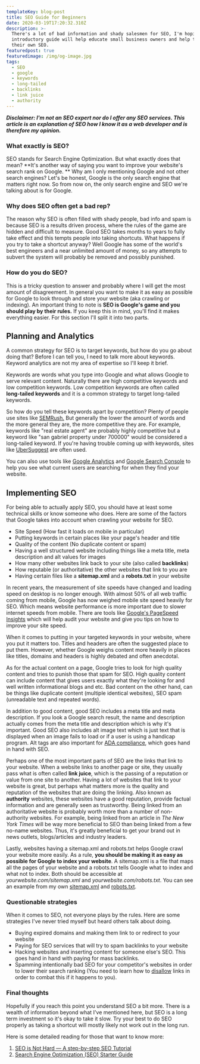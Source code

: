 ```yaml
---
templateKey: blog-post
title: SEO Guide for Beginners
date: 2020-03-19T17:20:32.310Z
description: >-
  There's a lot of bad information and shady salesmen for SEO, I'm hoping this
  introductory guide will help educate small business owners and help them do
  their own SEO.
featuredpost: true
featuredimage: /img/og-image.jpg
tags:
  - SEO
  - google
  - keywords
  - long-tailed
  - backlinks
  - link juice
  - authority
---
```

***Disclaimer: I'm not an SEO expert nor do I offer any SEO services. This article is an explanation of SEO how I know it as a web developer and is therefore my opinion.***

### What exactly is SEO?

SEO stands for Search Engine Optimization. But what exactly does that mean? **It's another way of saying you want to improve your website's search rank on Google. ** Why am I only mentioning Google and not other search engines? Let's be honest, Google is the only search engine that matters right now. So from now on, the only search engine and SEO we're talking about is for Google.

### Why does SEO often get a bad rep?

The reason why SEO is often filled with shady people, bad info and spam is because SEO is a results driven process, where the rules of the game are hidden and difficult to measure. Good SEO takes months to years to fully take effect and this tempts people into taking shortcuts. What happens if you try to take a shortcut anyway? Well Google has some of the world's best engineers and a near unlimited amount of money, so any attempts to subvert the system will probably be removed and possibly punished.

### How do you do SEO?

This is a tricky question to answer and probably where I will get the most amount of disagreement. In general you want to make it as easy as possible for Google to look through and store your website (aka crawling or indexing). An important thing to note is **SEO is Google's game and you should play by their rules.** If you keep this in mind, you'll find it makes everything easier. For this section I'll split it into two parts.

## Planning and Analytics

A common strategy for SEO is to target keywords, but how do you go about doing that? Before I can tell you, I need to talk more about keywords. Keyword analytics are not my area of expertise so I'll keep it brief.

Keywords are words what you type into Google and what allows Google to serve relevant content. Naturally there are high competitive keywords and low competition keywords. Low competition keywords are often called **long-tailed keywords** and it is a common strategy to target long-tailed keywords.

So how do you tell these keywords apart by competition? Plenty of people use sites like [SEMRush.](https://www.semrush.com/) But generally the lower the amount of words and the more general they are, the more competitive they are. For example, keywords like "real estate agent" are probably highly competitive but a keyword like "san gabriel property under 700000" would be considered a long-tailed keyword. If you're having trouble coming up with keywords, sites like [UberSuggest](https://neilpatel.com/ubersuggest/) are often used.

You can also use tools like [Google Analytics](https://analytics.google.com/) and [Google Search Console](https://search.google.com/search-console/about) to help you see what current users are searching for when they find your website.

## Implementing SEO

For being able to actually apply SEO, you should have at least some technical skills or know someone who does. Here are some of the factors that Google takes into account when crawling your website for SEO.

- Site Speed (How fast it loads on mobile in particular)
- Putting keywords in certain places like your page's header and title
- Quality of the content (No duplicate content or spam)
- Having a well structured website including things like a meta title, meta description and alt values for images
- How many other websites link back to your site (also called **backlinks**)
- How reputable (or authoritative) the other websites that link to you are
- Having certain files like a **sitemap.xml** and a **robots.txt** in your website

In recent years, the measurement of site speeds have changed and loading speed on desktop is no longer enough. With almost 50% of all web traffic coming from mobile, Google has now weighed mobile site speed heavily for SEO. Which means website performance is more important due to slower internet speeds from mobile. There are tools like [Google's PageSpeed Insights](https://developers.google.com/speed/pagespeed/insights/) which will help audit your website and give you tips on how to improve your site speed.

When it comes to putting in your targeted keywords in your website, where you put it matters too. Titles and headers are often the suggested place to put them. However, whether Google weighs content more heavily in places like titles, domains and headers is highly debated and often anecdotal.

As for the actual content on a page, Google tries to look for high quality content and tries to punish those that spam for SEO. High quality content can include content that gives users exactly what they're looking for and well written informational blogs and etc. Bad content on the other hand, can be things like duplicate content (multiple identical websites), SEO spam (unreadable text and repeated words).

In addition to good content, good SEO includes a meta title and meta description. If you look a Google search result, the name and description actually comes from the meta title and description which is why it's important. Good SEO also includes alt image text which is just text that is displayed when an image fails to load or if a user is using a handicap program. Alt tags are also important for [ADA compliance](https://www.ada.gov/index.html), which goes hand in hand with SEO.

Perhaps one of the most important parts of SEO are the links that link to your website. When a website links to another page or site, they usually pass what is often called **link juice**, which is the passing of a reputation or value from one site to another. Having a lot of websites that link to your website is great, but perhaps what matters more is the quality and reputation of the websites that are doing the linking. Also known as **authority** websites, these websites have a good reputation, provide factual information and are generally seen as trustworthy. Being linked from an authoritative website is probably worth more than a number of non-authority websites. For example, being linked from an article in *The New York Times* will be way more beneficial to SEO than being linked from a few no-name websites. Thus, it's greatly beneficial to get your brand out in news outlets, blogs/articles and industry leaders.

Lastly, websites having a sitemap.xml and robots.txt helps Google crawl your website more easily. As a rule, **you should be making it as easy as possible for Google to index your website**. A sitemap.xml is a file that maps all the pages of your website and a robots.txt tells Google what to index and what not to index. Both should be accessible at *yourwebsite.com/sitemap.xml* and *yourwebsite.com/robots.txt*. You can see an example from my own [sitemap.xml](/sitemap.xml) and [robots.txt](/robots.txt).

### Questionable strategies

When it comes to SEO, not everyone plays by the rules. Here are some strategies I've never tried myself but heard others talk about doing.

- Buying expired domains and making them link to or redirect to your website
- Paying for SEO services that will try to spam backlinks to your website
- Hacking websites and inserting content for someone else's SEO. This goes hand in hand with paying for mass backlinks.
- Spamming intentionally bad SEO for your competitor's websites in order to lower their search ranking (You need to learn how to [disallow](https://support.google.com/webmasters/answer/2648487?hl=en) links in order to combat this if it happens to you).

### Final thoughts

Hopefully if you reach this point you understand SEO a bit more. There is a wealth of information beyond what I've mentioned here, but SEO is a long term investment so it's okay to take it slow. Try your best to do SEO properly as taking a shortcut will mostly likely not work out in the long run.

Here is some detailed reading for those that want to know more:

1. [SEO is Not Hard — A step-by-step SEO Tutorial](https://medium.com/startup-grind/seo-is-not-hard-a-step-by-step-seo-tutorial-for-beginners-that-will-get-you-ranked-every-single-1b903b3ab6bb)
2. [Search Engine Optimization (SEO) Starter Guide](https://support.google.com/webmasters/answer/7451184?hl=en)

